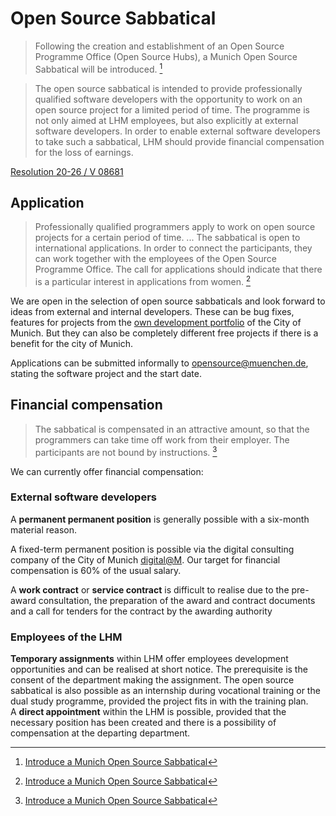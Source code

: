 # Open Source Sabbatical

> Following the creation and establishment of an Open Source Programme Office (Open Source Hubs), a Munich Open Source Sabbatical will be introduced.
[^application]

> The open source sabbatical is intended to provide professionally qualified software developers with the opportunity to work on an open source project for a limited period of time.
The programme is not only aimed at LHM employees, but also explicitly at external software developers.
In order to enable external software developers to take such a sabbatical, LHM should provide financial compensation for the loss of earnings.

[Resolution 20-26 / V 08681](https://risi.muenchen.de/risi/sitzungsvorlage/detail/7532900)


## Application

> Professionally qualified programmers apply to work on open source projects for a certain period of time.
> ...
> The sabbatical is open to international applications. In order to connect the participants, they can work together with the employees of the Open Source Programme Office. The call for applications should indicate that there is a particular interest in applications from women.
[^application]

We are open in the selection of open source sabbaticals and look forward to ideas from external and internal developers.
These can be bug fixes, features for projects from the [own development portfolio](https://github.com/it-at-m) of the City of Munich.
But they can also be completely different free projects if there is a benefit for the city of Munich.

Applications can be submitted informally to [opensource@muenchen.de](mailto:opensource@muenchen.de), stating the software project and the start date.


## Financial compensation

> The sabbatical is compensated in an attractive amount, so that the programmers can take time off work from their employer. The participants are not bound by instructions.
[^application]

We can currently offer financial compensation:

### External software developers

A __permanent permanent position__ is generally possible with a six-month material reason.

A fixed-term permanent position is possible via the digital consulting company of the City of Munich [digital@M](https://digital-at-m.de/).
Our target for financial compensation is 60% of the usual salary.

A __work contract__ or __service contract__ is difficult to realise due to the pre-award consultation, the preparation of the award and contract documents and a call for tenders for the contract by the awarding authority


### Employees of the LHM

__Temporary assignments__ within LHM offer employees development opportunities and can be realised at short notice.
The prerequisite is the consent of the department making the assignment.
The open source sabbatical is also possible as an internship during vocational training or the dual study programme, provided the project fits in with the training plan.  
A __direct appointment__ within the LHM is possible, provided that the necessary position has been created and there is a possibility of compensation at the departing department.


[^application]: [Introduce a Munich Open Source Sabbatical](https://risi.muenchen.de/risi/antrag/detail/6289826)
